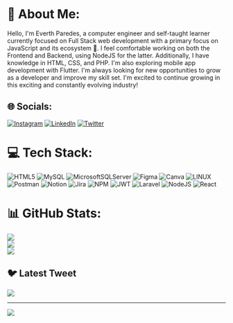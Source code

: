 # 💫 About Me:
Hello, I'm Everth Paredes, a computer engineer and self-taught learner currently focused on Full Stack web development with a primary focus on JavaScript and its ecosystem 🌱. I feel comfortable working on both the Frontend and Backend, using NodeJS for the latter. Additionally, I have knowledge in HTML, CSS, and PHP. I'm also exploring mobile app development with Flutter. I'm always looking for new opportunities to grow as a developer and improve my skill set. I'm excited to continue growing in this exciting and constantly evolving industry!


## 🌐 Socials:
[![Instagram](https://img.shields.io/badge/Instagram-%23E4405F.svg?logo=Instagram&logoColor=white)](https://instagram.com/epe020413) [![LinkedIn](https://img.shields.io/badge/LinkedIn-%230077B5.svg?logo=linkedin&logoColor=white)](https://linkedin.com/in/everth-paredes-perez) [![Twitter](https://img.shields.io/badge/Twitter-%231DA1F2.svg?logo=Twitter&logoColor=white)](https://twitter.com/epe090416) 

# 💻 Tech Stack:
![HTML5](https://img.shields.io/badge/html5-%23E34F26.svg?style=flat&logo=html5&logoColor=white) ![MySQL](https://img.shields.io/badge/mysql-%2300f.svg?style=flat&logo=mysql&logoColor=white) ![MicrosoftSQLServer](https://img.shields.io/badge/Microsoft%20SQL%20Sever-CC2927?style=flat&logo=microsoft%20sql%20server&logoColor=white) 	![Figma](https://img.shields.io/badge/figma-%23F24E1E.svg?style=flat&logo=figma&logoColor=white) ![Canva](https://img.shields.io/badge/Canva-%2300C4CC.svg?style=flat&logo=Canva&logoColor=white) ![LINUX](https://img.shields.io/badge/Linux-FCC624?style=flat&logo=linux&logoColor=black) ![Postman](https://img.shields.io/badge/Postman-FF6C37?style=flat&logo=postman&logoColor=white) ![Notion](https://img.shields.io/badge/Notion-%23000000.svg?style=flat&logo=notion&logoColor=white) ![Jira](https://img.shields.io/badge/jira-%230A0FFF.svg?style=flat&logo=jira&logoColor=white) ![NPM](https://img.shields.io/badge/NPM-%23000000.svg?style=flat&logo=npm&logoColor=white) ![JWT](https://img.shields.io/badge/JWT-black?style=flat&logo=JSON%20web%20tokens) ![Laravel](https://img.shields.io/badge/laravel-%23FF2D20.svg?style=flat&logo=laravel&logoColor=white) ![NodeJS](https://img.shields.io/badge/node.js-6DA55F?style=flat&logo=node.js&logoColor=white) ![React](https://img.shields.io/badge/react-%2320232a.svg?style=flat&logo=react&logoColor=%2361DAFB)
# 📊 GitHub Stats:
![](https://github-readme-stats.vercel.app/api?username=epe0413&theme=dark&hide_border=false&include_all_commits=false&count_private=false)<br/>
![](https://github-readme-streak-stats.herokuapp.com/?user=epe0413&theme=dark&hide_border=false)<br/>
![](https://github-readme-stats.vercel.app/api/top-langs/?username=epe0413&theme=dark&hide_border=false&include_all_commits=false&count_private=false&layout=compact)

## 🐦 Latest Tweet
[![](https://gtce.itsvg.in/api?username=epe090416)](https://github.com/VishwaGauravIn/github-twitter-card-embed)

---
[![](https://visitcount.itsvg.in/api?id=epe0413&icon=2&color=1)](https://visitcount.itsvg.in)

<!-- Proudly created with GPRM ( https://gprm.itsvg.in ) -->
<!--
**epe0413/epe0413** is a ✨ _special_ ✨ repository because its `README.md` (this file) appears on your GitHub profile.

Here are some ideas to get you started:

- 🔭 I’m currently working on ...
- 🌱 I’m currently learning ...
- 👯 I’m looking to collaborate on ...
- 🤔 I’m looking for help with ...
- 💬 Ask me about ...
- 📫 How to reach me: ...
- 😄 Pronouns: ...
- ⚡ Fun fact: ...
-->
